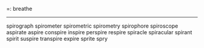 =: breathe

---
spirograph
spirometer
spirometric
spirometry
spirophore
spiroscope
aspirate
aspire
conspire
inspire
perspire
respire
spiracle
spiracular
spirant
spirit
suspire
transpire
expire
sprite
spry
